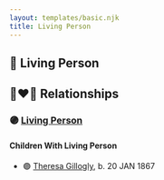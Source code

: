 ```yaml
---
layout: templates/basic.njk
title: Living Person
---
```

## 🔵 Living Person

## 👩‍❤️‍👨 Relationships

### 🟣 [Living Person](/people/6/6028429)

#### Children With Living Person
* 🟣 [Theresa Gillogly](/people/6/67581747), b. 20 JAN 1867